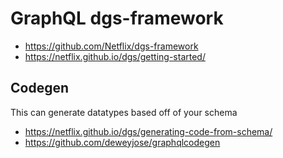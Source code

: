 # GraphQL dgs-framework

- https://github.com/Netflix/dgs-framework
- https://netflix.github.io/dgs/getting-started/
  
## Codegen
This can generate datatypes based off of your schema
- https://netflix.github.io/dgs/generating-code-from-schema/
- https://github.com/deweyjose/graphqlcodegen
